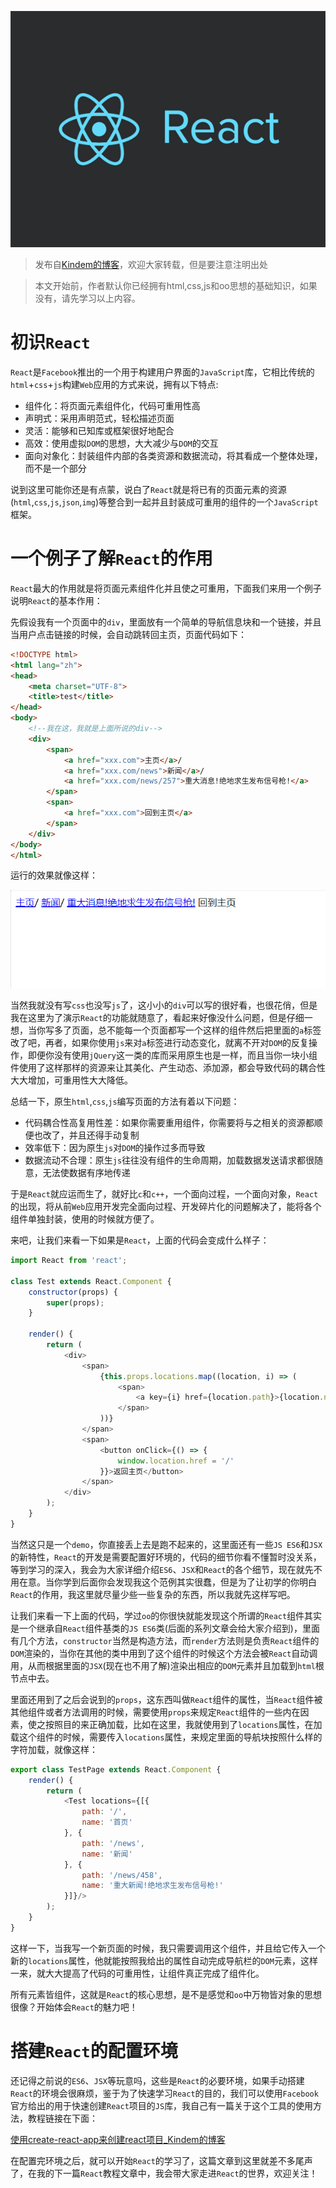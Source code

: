 ![React-Logo](../../img/public/react-logo.png)

> 发布自[Kindem的博客](http://www.kindemh.cn/)，欢迎大家转载，但是要注意注明出处

> 本文开始前，作者默认你已经拥有html,css,js和oo思想的基础知识，如果没有，请先学习以上内容。

# 初识`React`

`React`是`Facebook`推出的一个用于构建用户界面的`JavaScript`库，它相比传统的`html`+`css`+`js`构建`Web`应用的方式来说，拥有以下特点:



* 组件化：将页面元素组件化，代码可重用性高
* 声明式：采用声明范式，轻松描述页面
* 灵活：能够和已知库或框架很好地配合
* 高效：使用虚拟`DOM`的思想，大大减少与`DOM`的交互
* 面向对象化：封装组件内部的各类资源和数据流动，将其看成一个整体处理，而不是一个部分



说到这里可能你还是有点蒙，说白了`React`就是将已有的页面元素的资源(`html`,`css`,`js`,`json`,`img`)等整合到一起并且封装成可重用的组件的一个`JavaScript`框架。



# 一个例子了解`React`的作用

`React`最大的作用就是将页面元素组件化并且使之可重用，下面我们来用一个例子说明`React`的基本作用：



先假设我有一个页面中的`div`，里面放有一个简单的导航信息块和一个链接，并且当用户点击链接的时候，会自动跳转回主页，页面代码如下：

```html
<!DOCTYPE html>
<html lang="zh">
<head>
    <meta charset="UTF-8">
    <title>test</title>
</head>
<body>
    <!--我在这，我就是上面所说的div-->
    <div>
        <span>
            <a href="xxx.com">主页</a>/
            <a href="xxx.com/news">新闻</a>/
            <a href="xxx.com/news/257">重大消息!绝地求生发布信号枪!</a>
        </span>
        <span>
            <a href="xxx.com">回到主页</a>
        </span>
    </div>
</body>
</html>
```

运行的效果就像这样：

![Run-Screenshot](../../img/2018/3/3-30-0.png)



当然我就没有写`css`也没写`js`了，这小小的`div`可以写的很好看，也很花俏，但是我在这里为了演示`React`的功能就随意了，看起来好像没什么问题，但是仔细一想，当你写多了页面，总不能每一个页面都写一个这样的组件然后把里面的`a`标签改了吧，再者，如果你使用`js`来对`a`标签进行动态变化，就离不开对`DOM`的反复操作，即便你没有使用`jQuery`这一类的库而采用原生也是一样，而且当你一块小组件使用了这样那样的资源来让其美化、产生动态、添加源，都会导致代码的耦合性大大增加，可重用性大大降低。



总结一下，原生`html`,`css`,`js`编写页面的方法有着以下问题：



* 代码耦合性高复用性差：如果你需要重用组件，你需要将与之相关的资源都顺便也改了，并且还得手动复制
* 效率低下：因为原生`js`对`DOM`的操作过多而导致
* 数据流动不合理：原生`js`往往没有组件的生命周期，加载数据发送请求都很随意，无法使数据有序地传递



于是`React`就应运而生了，就好比`c`和`c++`，一个面向过程，一个面向对象，`React`的出现，将从前`Web`应用开发完全面向过程、开发碎片化的问题解决了，能将各个组件单独封装，使用的时候就方便了。



来吧，让我们来看一下如果是`React`，上面的代码会变成什么样子：

```javascript
import React from 'react';

class Test extends React.Component {
    constructor(props) {
        super(props);
    }

    render() {
        return (
            <div>
                <span>
                    {this.props.locations.map((location, i) => (
                        <span>
                            <a key={i} href={location.path}>{location.name}</a>/
                        </span>
                    ))}
                </span>
                <span>
                    <button onClick={() => {
                        window.location.href = '/'
                    }}>返回主页</button>
                </span>
            </div>
        );
    }
}
```

当然这只是一个`demo`，你直接丢上去是跑不起来的，这里面还有一些`JS ES6`和`JSX`的新特性，`React`的开发是需要配置好环境的，代码的细节你看不懂暂时没关系，等到学习的深入，我会为大家详细介绍`ES6`、`JSX`和`React`的各个细节，现在就先不用在意。当你学到后面你会发现我这个范例其实很蠢，但是为了让初学的你明白`React`的作用，我这里就尽量少些一些复杂的东西，所以我就先这样写吧。



让我们来看一下上面的代码，学过`oo`的你很快就能发现这个所谓的`React`组件其实是一个继承自`React`组件基类的`JS ES6`类(后面的系列文章会给大家介绍到)，里面有几个方法，`constructor`当然是构造方法，而`render`方法则是负责`React`组件的`DOM`渲染的，当你在其他的类中用到了这个组件的时候这个方法会被`React`自动调用，从而根据里面的`JSX`(现在也不用了解)渲染出相应的`DOM`元素并且加载到`html`根节点中去。



里面还用到了之后会说到的`props`，这东西叫做`React`组件的属性，当`React`组件被其他组件或者方法调用的时候，需要使用`props`来规定`React`组件的一些内在因素，使之按照目的来正确加载，比如在这里，我就使用到了`locations`属性，在加载这个组件的时候，需要传入`locations`属性，来规定里面的导航块按照什么样的字符加载，就像这样：

```javascript
export class TestPage extends React.Component {
    render() {
        return (
            <Test locations={[{
                path: '/',
                name: '首页'
            }, {
                path: '/news',
                name: '新闻'
            }, {
                path: '/news/458',
                name: '重大新闻!绝地求生发布信号枪!'
            }]}/>
        );
    }
}
```



这样一下，当我写一个新页面的时候，我只需要调用这个组件，并且给它传入一个新的`locations`属性，他就能按照我给出的属性自动完成导航栏的`DOM`元素，这样一来，就大大提高了代码的可重用性，让组件真正完成了组件化。



所有元素皆组件，这就是`React`的核心思想，是不是感觉和`oo`中万物皆对象的思想很像？开始体会`React`的魅力吧！



# 搭建`React`的配置环境

还记得之前说的`ES6`、`JSX`等玩意吗，这些是`React`的必要环境，如果手动搭建`React`的环境会很麻烦，鉴于为了快速学习`React`的目的，我们可以使用`Facebook`官方给出的用于快速创建`React`项目的`JS`库，我自己有一篇关于这个工具的使用方法，教程链接在下面：

[使用create-react-app来创建react项目_Kindem的博客](http://www.kindemh.cn/post/15)

在配置完环境之后，就可以开始`React`的学习了，这篇文章到这里就差不多尾声了，在我的下一篇`React`教程文章中，我会带大家走进`React`的世界，欢迎关注！
